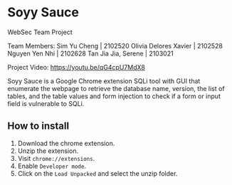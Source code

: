 # Soyy Sauce
WebSec Team Project

Team Members: 
Sim Yu Cheng          | 2102520 
Olivia Delores Xavier | 2102528
Nguyen Yen Nhi        | 2102628
Tan Jia Jia, Serene   | 2103021

Project Video: https://youtu.be/qG4cpU7MdX8

Soyy Sauce is a Google Chrome extension SQLi tool with GUI that enumerate the webpage to retrieve the database name, version, the list of tables, and the table values and form injection to check if a form or input field is vulnerable to SQLi.

## How to install
1. Download the chrome extension.
2. Unzip the extension.
3. Visit `chrome://extensions`.
4. Enable `Developer mode`.
5. Click on the `Load Unpacked` and select the unzip folder.